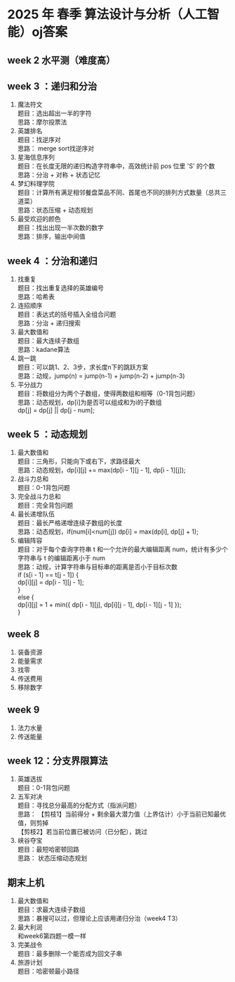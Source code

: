 # 2025 年 春季 算法设计与分析（人工智能）oj答案

## week 2 水平测（难度高）

## week 3 ：递归和分治
1. 魔法符文  
题目：选出超出一半的字符  
思路：摩尔投票法  
2. 英雄排名  
题目：找逆序对  
思路： merge sort找逆序对   
3. 星海信息序列    
题目：在长度无限的递归构造字符串中，高效统计前 pos 位里 'S' 的个数   
思路：分治 + 对称 + 状态记忆    
4. 梦幻料理学院  
题目：计算所有满足相邻餐盘菜品不同、首尾也不同的排列方式数量（总共三道菜）  
思路：状态压缩 + 动态规划  
5. 最受欢迎的颜色   
题目：找出出现一半次数的数字  
思路：排序，输出中间值   

## week 4 ：分治和递归
1. 找重复  
题目：找出重复选择的英雄编号  
思路：哈希表  
2. 连招顺序   
题目：表达式的括号插入全组合问题  
思路：分治 + 递归搜索  
3. 最大数值和  
题目：最大连续子数组   
思路：kadane算法  
4. 跳一跳   
题目：可以跳1、2、3步，求长度n下的跳跃方案    
思路：动规，jump(n) = jump(n-1) + jump(n-2) + jump(n-3)  
5. 平分战力   
题目：将数组分为两个子数组，使得两数组和相等（0-1背包问题）   
思路：动态规划，dp[i]为是否可以组成和为i的子数组   
dp[j] = dp[j] || dp[j - num];

## week 5 ：动态规划
1. 最大数值和  
题目：三角形，只能向下或右下，求路径最大  
思路：动态规划，dp[i][j] += max(dp[i - 1][j - 1], dp[i - 1][j]);  
2. 战斗力总和  
题目：0-1背包问题  
3. 完全战斗力总和  
题目：完全背包问题  
4. 最长递增队伍  
题目：最长严格递增连续子数组的长度  
思路：动态规划，if(num[i]<num[j]) dp[i] = max(dp[i], dp[j] + 1);  
5. 编辑阵容  
题目：对于每个查询字符串 t 和一个允许的最大编辑距离 num，统计有多少个字符串与 t 的编辑距离小于 num  
思路：动规，计算字符串与目标串的距离是否小于目标次数  
if (s[i - 1] == t[j - 1]) {  
	dp[i][j] = dp[i - 1][j - 1];  
}  
else {  
	dp[i][j] = 1 + min({ dp[i - 1][j], dp[i][j - 1], dp[i - 1][j - 1] });  
}    
## week 8
1. 装备资源
2. 能量需求
3. 找零
4. 传送费用
5. 移除数字
## week 9
1. 法力水量
2. 传送能量

## week 12：分支界限算法
1. 英雄选拔  
题目：0-1背包问题  
2. 五军对决  
题目：寻找总分最高的分配方式（指派问题）  
思路：  【剪枝1】当前得分 + 剩余最大潜力值（上界估计）小于当前已知最优值，则剪掉  
【剪枝2】若当前位置已被访问（已分配），跳过  
3. 峡谷夺宝  
题目：最短哈密顿回路  
思路： 状态压缩动态规划  


## 期末上机
1. 最大数值和  
题目：求最大连续子数组  
思路：暴搜可以过，但理论上应该用递归分治（week4 T3）  
2. 最大利润  
和week6第四题一模一样  
3. 完美战令    
题目：最多删除一个能否成为回文子串    
4. 旅游计划  
题目：哈密顿最小路径    
